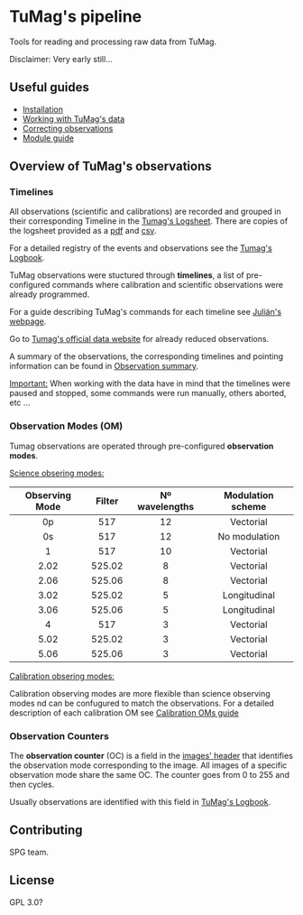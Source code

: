 # TuMag's pipeline

Tools for reading and processing raw data from TuMag.

Disclaimer: Very early still...

## Useful guides
- [Installation](Documents/Installation.md)
- [Working with TuMag's data](Documents/Working_with_Tumags_data.md)
- [Correcting observations](Documents/Correcting_observations.md)
- [Module guide](Documents/Module_guide.md)

## Overview of TuMag's observations

### Timelines

All observations (scientific and calibrations) are recorded and grouped in their corresponding Timeline in the [Tumag's Logsheet](https://docs.google.com/spreadsheets/d/1RJ5KIgxMN6B-1xDe9gRfoTh1L_uTDMbZw0ajLK6S0so/edit?usp=sharing).  There are copies of the logsheet provided as a [pdf](Documents/TuMags%20Logsheet%20-%20Timelines%20detailed.pdf) and [csv](Documents/TuMags%20Logsheet%20-%20Timelines%20detailed.csv).

For a detailed registry of the events and observations see the [Tumag's Logbook](Documents/Cuaderno_de_bitacora(detailed_logbook).pdf).

TuMag observations were stuctured through  **timelines**, a list of pre-configured commands where calibration and scientific observations were already programmed. 

For a guide describing TuMag's commands for each timeline see [Julián's webpage](https://www.uv.es/jublanro/TuMag_timeline_reference.html). 

Go to [Tumag's official data website](https://www.uv.es/jublanro/tumag_data_test.html) for already reduced observations. 

A summary of the observations, the corresponding timelines and pointing information can be found in [Observation summary](Documents/Sunrise_summary_observations.pdf).

<ins>Important:</ins> When working with the data have in mind that the timelines were paused and stopped, some commands were run manually, others aborted, etc ... 

### Observation Modes (OM)

Tumag observations are operated through pre-configured **observation modes**. 

<ins>Science obsering modes:</ins> 

| **Observing Mode** | **Filter** | **Nº wavelengths** | **Modulation scheme** | 
|:--------:|:--------:|:--------:|:--------:|
| 0p    | 517    | 12  | Vectorial   | 
| 0s    | 517    | 12  | No modulation   |
| 1    | 517    | 10 | Vectorial  | 
| 2.02    | 525.02   | 8  | Vectorial  |
| 2.06    | 525.06  | 8  | Vectorial  |
| 3.02    | 525.02   | 5  | Longitudinal  |
| 3.06    | 525.06  | 5  | Longitudinal  |
| 4    | 517  | 3  | Vectorial  |
| 5.02    | 525.02   | 3  | Vectorial  |
| 5.06    | 525.06  | 3  | Vectorial  |

<ins>Calibration obsering modes:</ins> 

Calibration observing modes are more flexible than science observing modes nd can be confugured to match the observations. For a detailed description of each calibration OM see [Calibration OMs guide](Documents/Calibration_oms_guide.md)

### Observation Counters

The **observation counter** (OC) is a field in the [images' header](Documents/Image_header.md) that identifies the observation mode corresponding to the image. All images of a specific observation mode share the same OC. The counter goes from 0 to 255 and then cycles.

Usually observations are identified with this field in [TuMag's Logbook](Documents/TuMagCompass.csv).

## Contributing

SPG team.

## License
GPL 3.0? 
